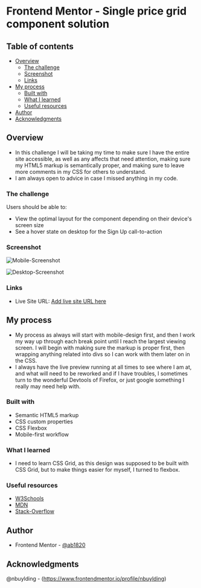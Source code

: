 # Frontend Mentor - Single price grid component solution

## Table of contents

- [Overview](#overview)
  - [The challenge](#the-challenge)
  - [Screenshot](#screenshot)
  - [Links](#links)
- [My process](#my-process)
  - [Built with](#built-with)
  - [What I learned](#what-i-learned)
  - [Useful resources](#useful-resources)
- [Author](#author)
- [Acknowledgments](#acknowledgments)


## Overview

- In this challenge I will be taking my time to make sure I have the entire site accessible, as well as any affects that need attention, making sure my HTML5 markup is semantically proper, and making sure to leave more comments in my CSS for others to understand.
- I am always open to advice in case I missed anything in my code.

### The challenge

Users should be able to:

- View the optimal layout for the component depending on their device's screen size
- See a hover state on desktop for the Sign Up call-to-action

### Screenshot

![Mobile-Screenshot](https://user-images.githubusercontent.com/114027684/207491603-c7a4601e-ac48-4067-af64-3ba0d5500942.png)

![Desktop-Screenshot](https://user-images.githubusercontent.com/114027684/207491632-078237fd-7df3-4014-9e01-11df63986dfc.png)


### Links

- Live Site URL: [Add live site URL here](https://your-live-site-url.com)

## My process
- My process as always will start with mobile-design first, and then I work my way up through each break point until I reach the largest viewing screen. I will begin with making sure the markup is proper first, then wrapping anything related into divs so I can work with them later on in the CSS. 
- I always have the live preview running at all times to see where I am at, and what will need to be reworked and if I have troubles, I sometimes turn to the wonderful Devtools of Firefox, or just google something I really may need help with.

### Built with

- Semantic HTML5 markup
- CSS custom properties
- CSS Flexbox
- Mobile-first workflow

### What I learned
- I need to learn CSS Grid, as this design was supposed to be built with CSS Grid, but to make things easier for myself, I turned to flexbox.

### Useful resources
- [W3Schools](https://www.w3schools.com)
- [MDN](https://developer.mozilla.org/en-US/)
- [Stack-Overflow](https://stackoverflow.com/)

## Author

- Frontend Mentor - [@ab1820](https://www.frontendmentor.io/profile/ab1820)

## Acknowledgments
@nbuylding - (https://www.frontendmentor.io/profile/nbuylding) 
